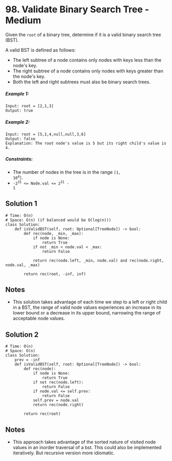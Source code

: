 # 98. Validate Binary Search Tree - Medium

Given the `root` of a binary tree, determine if it is a valid binary search tree (BST).

A valid BST is defined as follows:

- The left subtree of a node contains only nodes with keys less than the node's key.
- The right subtree of a node contains only nodes with keys greater than the node's key.
- Both the left and right subtrees must also be binary search trees.


##### Example 1:

```
Input: root = [2,1,3]
Output: true
```

##### Example 2:

```
Input: root = [5,1,4,null,null,3,6]
Output: false
Explanation: The root node's value is 5 but its right child's value is 4.
```

##### Constraints:

- The number of nodes in the tree is in the range <code>[1, 10<sup>4</sup>]</code>.
- <code>-2<sup>31</sup> <= Node.val <= 2<sup>31</sup> - 1</code>

## Solution 1

```
# Time: O(n)
# Space: O(n) (if balanced would be O(log(n)))
class Solution:
    def isValidBST(self, root: Optional[TreeNode]) -> bool:
        def rec(node, _min, _max):
            if node is None:
                return True
            if not _min < node.val < _max:
                return False
            
            return rec(node.left, _min, node.val) and rec(node.right, node.val, _max)
        
        return rec(root, -inf, inf)
```

## Notes
- This solution takes advantage of each time we step to a left or right child in a BST, the range of valid node values experiences an increase in its lower bound or a decrease in its upper bound, narrowing the range of acceptable node values.

## Solution 2

```
# Time: O(n)
# Space: O(n)
class Solution:
    prev = -inf
    def isValidBST(self, root: Optional[TreeNode]) -> bool:
        def rec(node):
            if node is None:
                return True
            if not rec(node.left):
                return False
            if node.val <= self.prev:
                return False
            self.prev = node.val
            return rec(node.right)
        
        return rec(root)
```

## Notes
- This approach takes advantage of the sorted nature of visited node values in an inorder traversal of a bst. This could also be implemented iteratively. But recursive version more idiomatic.